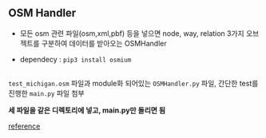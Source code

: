 ## OSM Handler

* 모든 osm 관련 파일(osm,xml,pbf) 등을 넣으면 node, way, relation 3가지 오브젝트를 구분하여 데이터를 받아오는 OSMHandler

* dependecy : `pip3 install osmium`

###
##

`test_michigan.osm` 파일과 module화 되어있는 `OSMHandler.py` 파일, 간단한 test를 진행한 `main.py` 파일 첨부

__세 파일을 같은 디렉토리에 넣고, main.py만 돌리면 됨__

[reference](https://docs.osmcode.org/pyosmium/latest/ref_osm.html#osmium.osm.RelationMember)
